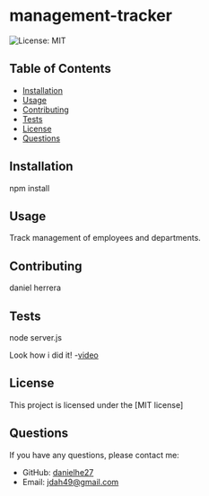 # management-tracker


  ![License: MIT](https://img.shields.io/badge/License-MIT-green.svg)


  ## Table of Contents
  - [Installation](#installation)
  - [Usage](#usage)
  - [Contributing](#contributing)
  - [Tests](#tests)
  - [License](#license)
  - [Questions](#questions)

  ## Installation
  npm install

  ## Usage
  Track management of employees and departments.

  ## Contributing
  daniel herrera

  ## Tests
  node server.js

  Look how i did it!
  -[video]()

  ## License
  This project is licensed under the [MIT license]


  
  ## Questions
  If you have any questions, please contact me:
  - GitHub: [danielhe27](https://github.com/danielhe27)
  - Email: jdah49@gmail.com
  